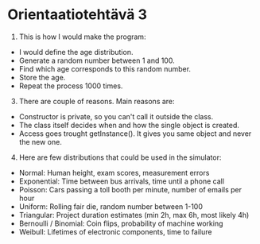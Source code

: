 # Orientaatiotehtävä 3
1. This is how I would make the program:
- I would define the age distribution. 
- Generate a random number between 1 and 100.
- Find which age corresponds to this random number.
- Store the age.
- Repeat the process 1000 times.

3. There are couple of reasons. Main reasons are:
- Constructor is private, so you can't call it outside the class.
- The class itself decides when and how the single object is created.
- Access goes trought getInstance(). It gives you same object and never the new one.

4. Here are few distributions that could be used in the simulator:
 
- Normal: Human height, exam scores, measurement errors
- Exponential: Time between bus arrivals, time until a phone call
- Poisson: Cars passing a toll booth per minute, number of emails per hour
- Uniform: Rolling fair die, random number between 1-100
- Triangular: Project duration estimates (min 2h, max 6h, most likely 4h)
- Bernoulli / Binomial: Coin flips, probability of machine working
- Weibull: Lifetimes of electronic components, time to failure